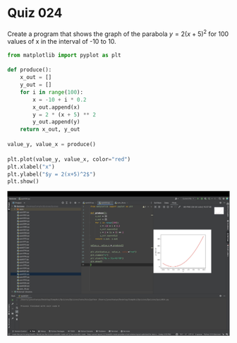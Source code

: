 # Quiz 024
Create a program that shows the graph of the parabola $y=2(x+5)^2$ for 100 values of x in the interval of -10 to 10.

```.py
from matplotlib import pyplot as plt

def produce():
    x_out = []
    y_out = []
    for i in range(100):
        x = -10 + i * 0.2
        x_out.append(x)
        y = 2 * (x + 5) ** 2
        y_out.append(y)
    return x_out, y_out

value_y, value_x = produce()

plt.plot(value_y, value_x, color="red")
plt.xlabel("x")
plt.ylabel("$y = 2(x+5)^2$")
plt.show()
```

![](quiz024.jpg)
